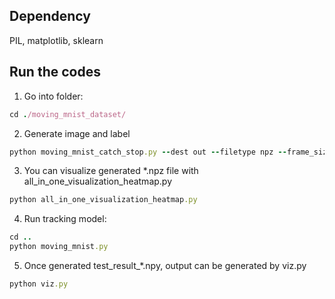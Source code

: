 ## Dependency 
PIL, matplotlib, sklearn

## Run the codes
1. Go into folder:
```ruby
cd ./moving_mnist_dataset/
```
2. Generate image and label
```ruby
python moving_mnist_catch_stop.py --dest out --filetype npz --frame_size 64 --seq_len 10 --seqs 100000 --num_sz 28 --nums_per_image 2
```
3. You can visualize generated *.npz file with all_in_one_visualization_heatmap.py
```ruby
python all_in_one_visualization_heatmap.py
```
4. Run tracking model:
```ruby
cd ..
python moving_mnist.py
 ```
5. Once generated test_result_*.npy, output can be generated by viz.py 
```ruby
python viz.py
```
